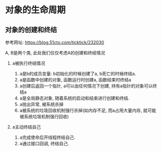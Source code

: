 # 对象的生命周期

## 对象的创建和终结

参考网址: <https://blog.51cto.com/ticktick/232030>

A, B是两个类, 此处我们仅仅考虑A的创建和终结情况

1. a被执行终结情况

   1. a是b的成员变量: b初始化的时候创建了a, b死亡的时候终结a.
   2. a是函数中创建的对象, 函数运行时创建a, 函数结束时终结a
   3. a创建后返回一个指针, a可以由任何情况下创建, 持有a指针的对象可以终结a
   4. a是全局静态对象, 随着系统的启动和结束进行创建和终结.
   5. a抛出异常, 被系统杀掉
   6. a被系统的垃圾回收机制强行杀掉(如内存不足, 而a占用大量内存, 就可能被系统垃圾机制强行回收)

2. a主动终结自己

   1. a完成使命后开线程终结自己.
   2. a通过接口回调, 终结自己.


